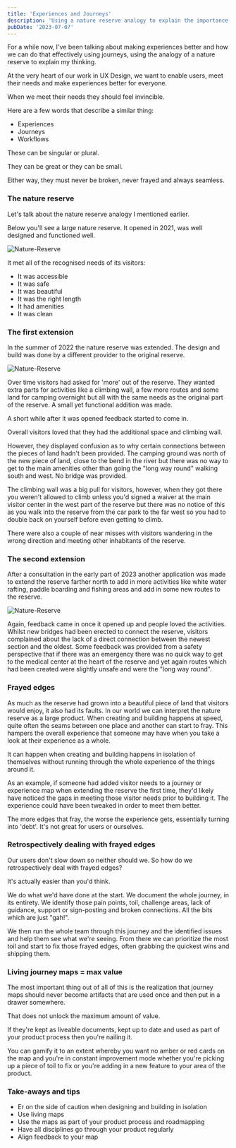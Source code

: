 ```yaml
---
title: 'Experiences and Journeys'
description: 'Using a nature reserve analogy to explain the importance of seamless user experiences'
pubDate: '2023-07-07'
---
```


For a while now, I've been talking about making experiences better and how we can do that effectively using journeys, using the analogy of a nature reserve to explain my thinking.

At the very heart of our work in UX Design, we want to enable users, meet their needs and make experiences better for everyone.

When we meet their needs they should feel invincible.

Here are a few words that describe a similar thing:

* Experiences
* Journeys
* Workflows

These can be singular or plural.

They can be great or they can be small.

Either way, they must never be broken, never frayed and always seamless.

### The nature reserve

Let's talk about the nature reserve analogy I mentioned earlier.

Below you'll see a large nature reserve. It opened in 2021, was well designed and functioned well.

![Nature-Reserve](/images/reserve-1.png)

It met all of the recognised needs of its visitors:

* It was accessible
* It was safe
* It was beautiful
* It was the right length
* It had amenities
* It was clean

### The first extension

In the summer of 2022 the nature reserve was extended. The design and build was done by a different provider to the original reserve.

![Nature-Reserve](/images/reserve-2.png)

Over time visitors had asked for 'more' out of the reserve. They wanted extra parts for activities like a climbing wall, a few more routes and some land for camping overnight but all with the same needs as the original part of the reserve. A small yet functional addition was made.

A short while after it was opened feedback started to come in.

Overall visitors loved that they had the additional space and climbing wall.

However, they displayed confusion as to why certain connections between the pieces of land hadn't been provided. The camping ground was north of the new piece of land, close to the bend in the river but there was no way to get to the main amenities other than going the "long way round" walking south and west. No bridge was provided.

The climbing wall was a big pull for visitors, however, when they got there you weren't allowed to climb unless you'd signed a waiver at the main visitor center in the west part of the reserve but there was no notice of this as you walk into the reserve from the car park to the far west so you had to double back on yourself before even getting to climb.

There were also a couple of near misses with visitors wandering in the wrong direction and meeting other inhabitants of the reserve.

### The second extension

After a consultation in the early part of 2023 another application was made to extend the reserve farther north to add in more activities like white water rafting, paddle boarding and fishing areas and add in some new routes to the reserve.

![Nature-Reserve](/images/reserve-3.png)

Again, feedback came in once it opened up and people loved the activities. Whilst new bridges had been erected to connect the reserve, visitors complained about the lack of a direct connection between the newest section and the oldest. Some feedback was provided from a safety perspective that if there was an emergency there was no quick way to get to the medical center at the heart of the reserve and yet again routes which had been created were slightly unsafe and were the "long way round".

### Frayed edges

As much as the reserve had grown into a beautiful piece of land that visitors would enjoy, it also had its faults.
In our world we can interpret the nature reserve as a large product. When creating and building happens at speed, quite often the seams between one place and another can start to fray. This hampers the overall experience that someone may have when you take a look at their experience as a whole.

It can happen when creating and building happens in isolation of themselves without running through the whole experience of the things around it.

As an example, if someone had added visitor needs to a journey or experience map when extending the reserve the first time, they'd likely have noticed the gaps in meeting those visitor needs prior to building it. The experience could have been tweaked in order to meet them better.

The more edges that fray, the worse the experience gets, essentially turning into 'debt'. It's not great for users or ourselves.

### Retrospectively dealing with frayed edges

Our users don't slow down so neither should we. So how do we retrospectively deal with frayed edges?

It's actually easier than you'd think.

We do what we'd have done at the start. We document the whole journey, in its entirety. We identify those pain points, toil, challenge areas, lack of guidance, support or sign-posting and broken connections. All the bits which are just "gah!".

We then run the whole team through this journey and the identified issues and help them see what we're seeing. From there we can prioritize the most toil and start to fix those frayed edges, often grabbing the quickest wins and shipping them.

### Living journey maps = max value

The most important thing out of all of this is the realization that journey maps should never become artifacts that are used once and then put in a drawer somewhere.

That does not unlock the maximum amount of value.

If they're kept as liveable documents, kept up to date and used as part of your product process then you're nailing it.

You can gamify it to an extent whereby you want no amber or red cards on the map and you're in constant improvement mode whether you're picking up a piece of toil to fix or you're adding in a new feature to your area of the product.

### Take-aways and tips

* Er on the side of caution when designing and building in isolation
* Use living maps
* Use the maps as part of your product process and roadmapping
* Have all disciplines go through your product regularly
* Align feedback to your map